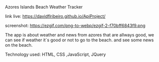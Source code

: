 Azores Islands Beach Weather Tracker

link live:  https://davidflribeiro.github.io/ApiProject/

screenshot: https://ezgif.com/png-to-webp/ezgif-2-f70bff6843f9.png

The app is about weather and news from azores that are allways good, we can see if weather it´s good or not to go to the beach. and see some news on the beach.

Technology used: HTML, CSS ,JavaScript, JQuery
